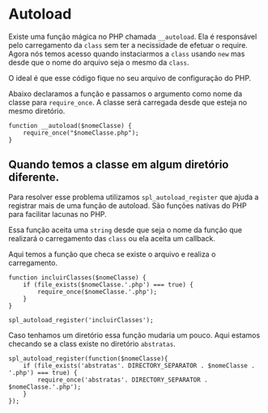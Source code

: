 # Autoload

Existe uma função mágica no PHP chamada `__autoload`. Ela é responsável pelo carregamento 
da `class` sem ter a necissidade de efetuar o require. Agora nós temos acesso quando instaciarmos a `class` usando `new` mas desde que o nome do arquivo seja o mesmo da `class`.

O ideal é que esse código fique no seu arquivo de configuração do PHP.

Abaixo declaramos a função e passamos o argumento como nome da classe para
`require_once`. A classe será carregada desde que esteja no mesmo diretório.

```
function __autoload($nomeClasse) {
    require_once("$nomeClasse.php");
}
```

## Quando temos a classe em algum diretório diferente.
Para resolver esse problema utilizamos `spl_autoload_register` que ajuda a registrar
mais de uma função de autoload. São funções nativas do PHP para facilitar lacunas
no PHP.

Essa função aceita uma `string` desde que seja o nome da função que realizará o 
carregamento das `class` ou ela aceita um callback.

Aqui temos a função que checa se existe o arquivo e realiza o carregamento.
```
function incluirClasses($nomeClasse) {
    if (file_exists($nomeClasse.'.php') === true) {
        require_once($nomeClasse.'.php');
    }
}

spl_autoload_register('incluirClasses');
```

Caso tenhamos um diretório essa função mudaria um pouco. Aqui estamos checando
se a class existe no diretório `abstratas`.
```
spl_autoload_register(function($nomeClasse){
    if (file_exists('abstratas'. DIRECTORY_SEPARATOR . $nomeClasse . '.php') === true) {
        require_once('abstratas'. DIRECTORY_SEPARATOR . $nomeClasse.'.php');
    }
});
```